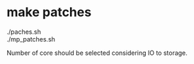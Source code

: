 # make patches

./paches.sh  
./mp_patches.sh  


Number of core should be selected considering IO to storage.
